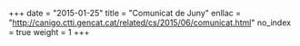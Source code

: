 +++
date        = "2015-01-25"
title       = "Comunicat de Juny"
enllac	    = "http://canigo.ctti.gencat.cat/related/cs/2015/06/comunicat.html"
no_index 	= true
weight		= 1
+++

